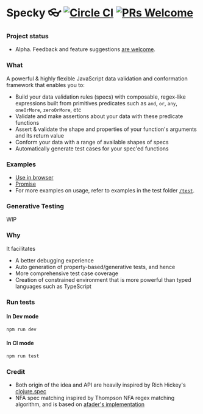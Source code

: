# Specky 👓 [![Circle CI](https://circleci.com/gh/settinghead/specky.svg?style=shield)](https://circleci.com/gh/settinghead/specky) [![PRs Welcome](https://img.shields.io/badge/PRs-welcome-brightgreen.svg?style=flat-square)](http://makeapullrequest.com)

### Project status
- Alpha. Feedback and feature suggestions [are welcome](/../../issues/).

### What

A powerful & highly flexible JavaScript data validation and conformation framework that enables you to:

- Build your data validation rules (specs) with composable, regex-like expressions built from primitives predicates such as `and`, `or`, `any`, `oneOrMore`, `zeroOrMore`, etc
- Validate and make assertions about your data with these predicate functions
- Assert & validate the shape and properties of your function's arguments and its return value
- Conform your data with a range of available shapes of specs
- Automatically generate test cases for your spec'ed functions

### Examples

- [Use in browser](examples/simple.html)
- [Promise](examples/promise)
- For more examples on usage, refer to examples in the test folder [`/test`](test/).

### Generative Testing

WIP

### Why

It facilitates

- A better debugging experience
- Auto generation of property-based/generative tests, and hence
- More comprehensive test case coverage
- Creation of constrained environment that is more powerful than typed languages such as TypeScript

### Run tests

#### In Dev mode

```bash
npm run dev
```

#### In CI mode
```bash
npm run test
```

### Credit
- Both origin of the idea and API are heavily inspired by Rich Hickey's [clojure.spec](http://clojure.org/about/spec)
- NFA spec matching inspired by Thompson NFA regex matching algorithm, and is based on [afader's implementation](https://github.com/afader/thompson-regex-js)
